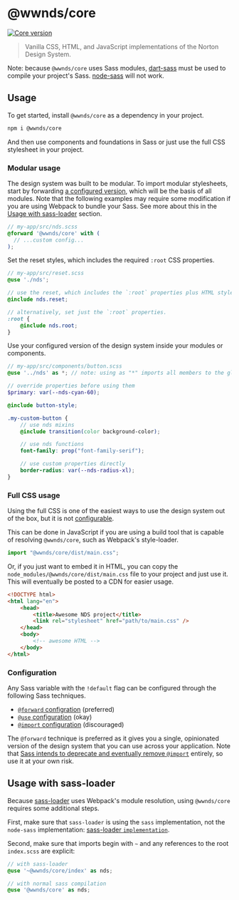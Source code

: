 # @wwnds/core

[![Core version](https://img.shields.io/npm/v/@wwnds/core?label=%40wwnds%2Fcore)](https://www.npmjs.com/package/@wwnds/core)

> Vanilla CSS, HTML, and JavaScript implementations of the Norton Design System.

Note: because `@wwnds/core` uses Sass modules, [dart-sass](https://github.com/sass/dart-sass)
must be used to compile your project's Sass. [node-sass](https://github.com/sass/node-sass) will not work.

## Usage

To get started, install `@wwnds/core` as a dependency in your project.

```sh
npm i @wwnds/core
```

And then use components and foundations in Sass or just use the full CSS stylesheet in your project.

### Modular usage

The design system was built to be modular.
To import modular stylesheets, start by forwarding [a configured version](#configuration), which will be the basis of all modules.
Note that the following examples may require some modification if you are using
Webpack to bundle your Sass. See more about this in the [Usage with sass-loader](#usage-with-sass-loader) section.

```scss
// my-app/src/nds.scss
@forward '@wwnds/core' with (
  // ...custom config...
);
```

Set the reset styles, which includes the required `:root` CSS properties.

```scss
// my-app/src/reset.scss
@use './nds';

// use the reset, which includes the `:root` properties plus HTML styles based on Bootstrap
@include nds.reset;

// alternatively, set just the `:root` properties.
:root {
	@include nds.root;
}
```

Use your configured version of the design system inside your modules or components.

```scss
// my-app/src/components/button.scss
@use '../nds' as *; // note: using as "*" imports all members to the global scope

// override properties before using them
$primary: var(--nds-cyan-60);

@include button-style;

.my-custom-button {
	// use nds mixins
	@include transition(color background-color);

	// use nds functions
	font-family: prop("font-family-serif");

	// use custom properties directly
	border-radius: var(--nds-radius-xl);
}
```

### Full CSS usage

Using the full CSS is one of the easiest ways to use the design system out of the box, but it is not [configurable](#configuration).

This can be done in JavaScript if you are using a build tool that is capable of resolving `@wwnds/core`, such as Webpack's style-loader.

```javascript
import "@wwnds/core/dist/main.css";
```

Or, if you just want to embed it in HTML, you can copy the `node_modules/@wwnds/core/dist/main.css` file to your project and just use it.
This will eventually be posted to a CDN for easier usage.

```html
<!DOCTYPE html>
<html lang="en">
	<head>
		<title>Awesome NDS project</title>
		<link rel="stylesheet" href="path/to/main.css" />
	</head>
	<body>
		<!-- awesome HTML -->
	</body>
</html>
```

### Configuration

Any Sass variable with the `!default` flag can be configured through the following Sass techniques.

- [`@forward` configration](https://sass-lang.com/documentation/at-rules/forward#configuring-modules) (preferred)
- [`@use` configuration](https://sass-lang.com/documentation/at-rules/use#configuration) (okay)
- [`@import` configuration](https://sass-lang.com/documentation/at-rules/import#configuring-modules-through-imports) (discouraged)

The `@forward` technique is preferred as it gives you a single, opinionated version of the design system that you can use across your application.
Note that [Sass intends to deprecate and eventually remove `@import`](https://sass-lang.com/documentation/at-rules/import) entirely, so use it at your own risk.

## Usage with sass-loader

Because [sass-loader](https://github.com/webpack-contrib/sass-loader) uses Webpack's
module resolution, using `@wwnds/core` requires some additional steps.

First, make sure that `sass-loader` is using the `sass` implementation, not the
`node-sass` implementation: [sass-loader `implementation`](https://github.com/webpack-contrib/sass-loader#implementation).

Second, make sure that imports begin with `~` and any references to the root
`index.scss` are explicit:

```scss
// with sass-loader
@use '~@wwnds/core/index' as nds;

// with normal sass compilation
@use '@wwnds/core' as nds;
```
